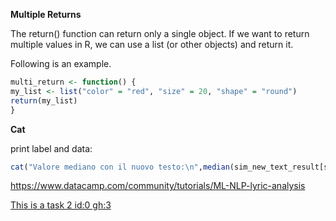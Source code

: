 

**Multiple Returns**

The return() function can return only a single object. If we want to return multiple values in R, we can use a list (or other objects) and return it.

Following is an example.

```R
multi_return <- function() {
my_list <- list("color" = "red", "size" = 20, "shape" = "round")
return(my_list)
}
```


**Cat**

print label and data:

```R
cat("Valore mediano con il nuovo testo:\n",median(sim_new_text_result[sim_new_text_result < 0.99]),sep="\t")
```


https://www.datacamp.com/community/tutorials/ML-NLP-lyric-analysis



[This is a task 2 id:0 gh:3](#todo:)
